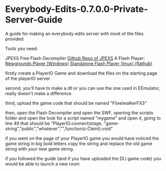 # Everybody-Edits-0.7.0.0-Private-Server-Guide
A guide for making an everybody edits server with most of the files provided

Tools you need:

JPEXS Free Flash Decompiler [Github Repo of JPEXS](https://github.com/jindrapetrik/jpexs-decompiler)
A Flash Player:
  [Newgrounds Player (Windows)](https://www.newgrounds.com/flash/player)
  [Standalone Flash Player (linux) (flathub)](https://flathub.org/apps/details/com.adobe.Flash-Player-Projector)
  
firstly create a PlayerIO Game and download the files
on the starting page of the playerIO server

second, you'll have to make a dll or you can use the one used in EEmulator, really doesn't make a difference

third, upload the game code that should be named "FlixelwalkerFX3"

then, open the Flash Decompiler and open the SWF, opening the scripts folder and open the <default package>
look for a script named "mygame" and open it, going to line 49 that should be
"PlayerIO.connect(stage, "game-string","public","whatever","",function(c:Cleint):void"

if you went on the page of your PlayerIO game you would have noticed the game string in big bold letters
copy the string and replace the old game string with your new game string.

if you followed the guide (and if you have uploaded the DLl game code) you would be able to launch a new room
